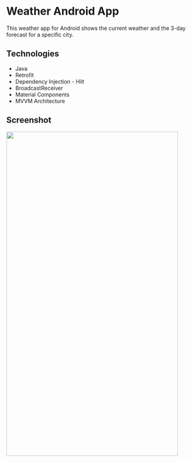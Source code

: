 # Weather Android App
This weather app for Android shows the current weather and the 3-day forecast for a specific city.

## Technologies
- Java
- Retrofit
- Dependency Injection - Hilt
- BroadcastReceiver
- Material Components
- MVVM Architecture

## Screenshot
<img src="https://github.com/yozhykovanatolii/WeatherApp/assets/154551334/59805a13-45f2-4065-97ec-1713c2011808" width="450" height="850">

